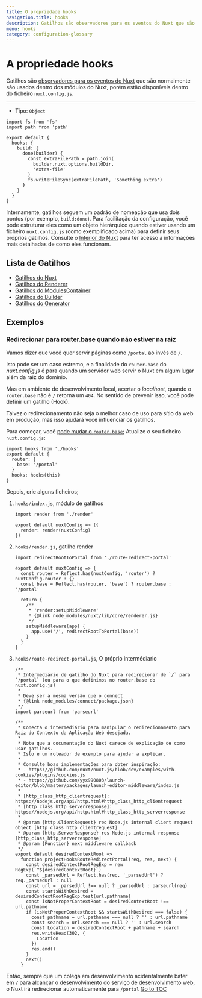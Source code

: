 ```yaml
---
title: O propriedade hooks
navigation.title: hooks
description: Gatilhos são observadores para os eventos do Nuxt que são normalmente são usados dentro dos módulos do Nuxt, porém estão disponíveis dentro do ficheiro nuxt.config.js.
menu: hooks
category: configuration-glossary
---
```

# A propriedade hooks

Gatilhos são [observadores para os eventos do Nuxt](./internals-glossary/internals) que são normalmente são usados dentro dos módulos do Nuxt, porém estão disponíveis dentro do ficheiro `nuxt.config.js`.

---

- Tipo: `Object`


```js{}[nuxt.config.js]
import fs from 'fs'
import path from 'path'

export default {
  hooks: {
    build: {
      done(builder) {
        const extraFilePath = path.join(
          builder.nuxt.options.buildDir,
          'extra-file'
        )
        fs.writeFileSync(extraFilePath, 'Something extra')
      }
    }
  }
}
```

Internamente, gatilhos seguem um padrão de nomeação que usa dois pontos (por exemplo, `build:done`). Para facilitação da configuração, você pode estruturar eles como um objeto hierárquico quando estiver usando um ficheiro `nuxt.config.js` (como exemplificado acima) para definir seus próprios gatilhos. Consulte o [Interior do Nuxt](./internals-glossary/internals) para ter acesso a informações mais detalhadas de como eles funcionam.

## Lista de Gatilhos

- [Gatilhos do Nuxt](./internals-glossary/internals-nuxt#gatilhos)
- [Gatilhos do Renderer](./internals-glossary/internals-renderer#gatilhos)
- [Gatilhos do ModulesContainer](./internals-glossary/internals-module-container#gatilhos)
- [Gatilhos do Builder](./internals-glossary/internals-builder#gatilhos)
- [Gatilhos do Generator](./internals-glossary/internals-generator#gatilhos)

## Exemplos

### Redirecionar para router.base quando não estiver na raiz

Vamos dizer que você quer servir páginas como `/portal` ao invés de `/`.

Isto pode ser um caso estremo, e a finalidade do `router.base` do _nuxt.config.js_ é para quando um servidor web servir o Nuxt em algum lugar além da raiz do domínio.

Mas em ambiente de desenvolvimento local, acertar o _localhost_, quando o `router.base` não é `/` retorna um `404`. No sentido de prevenir isso, você pode definir um gatilho (Hook).

Talvez o redirecionamento não seja o melhor caso de uso para sítio da web em produção, mas isso ajudará você influenciar os gatilhos.

Para começar, você [pode mudar o `router.base`](./configuration-glossary/configuration-router#base); Atualize o seu ficheiro `nuxt.config.js`:

```js{}[nuxt.config.js]
import hooks from './hooks'
export default {
  router: {
    base: '/portal'
  }
  hooks: hooks(this)
}
```

Depois, crie alguns ficheiros;

1. `hooks/index.js`, módulo de gatilhos

   ```js{}[hooks/index.js]
   import render from './render'

   export default nuxtConfig => ({
     render: render(nuxtConfig)
   })
   ```

1. `hooks/render.js`, gatilho render

   ```js{}[hooks/render.js]
   import redirectRootToPortal from './route-redirect-portal'

   export default nuxtConfig => {
     const router = Reflect.has(nuxtConfig, 'router') ? nuxtConfig.router : {}
     const base = Reflect.has(router, 'base') ? router.base : '/portal'

     return {
       /**
        * 'render:setupMiddleware'
        * {@link node_modules/nuxt/lib/core/renderer.js}
        */
       setupMiddleware(app) {
         app.use('/', redirectRootToPortal(base))
       }
     }
   }
   ```

1. `hooks/route-redirect-portal.js`, O próprio intermédiario

   ```js{}[hooks/route-redirect-portal.js]
   /**
    * Intermediário de gatilho do Nuxt para redirecionar de `/` para `/portal` (ou para o que definimos no router.base do nuxt.config.js)
    *
    * Deve ser a mesma versão que o connect
    * {@link node_modules/connect/package.json}
    */
   import parseurl from 'parseurl'

   /**
    * Conecta o intermediário para manipular o redirecionamento para Raiz do Contexto da Aplicação Web desejada.
    *
    * Note que a documentação do Nuxt carece de explicação de como usar gatilhos.
    * Isto é um roteador de exemplo para ajudar a explicar.
    *
    * Consulte boas implementações para obter inspiração:
    * - https://github.com/nuxt/nuxt.js/blob/dev/examples/with-cookies/plugins/cookies.js
    * - https://github.com/yyx990803/launch-editor/blob/master/packages/launch-editor-middleware/index.js
    *
    * [http_class_http_clientrequest]: https://nodejs.org/api/http.html#http_class_http_clientrequest
    * [http_class_http_serverresponse]: https://nodejs.org/api/http.html#http_class_http_serverresponse
    *
    * @param {http.ClientRequest} req Node.js internal client request object [http_class_http_clientrequest]
    * @param {http.ServerResponse} res Node.js internal response [http_class_http_serverresponse]
    * @param {Function} next middleware callback
    */
   export default desiredContextRoot =>
     function projectHooksRouteRedirectPortal(req, res, next) {
       const desiredContextRootRegExp = new RegExp(`^${desiredContextRoot}`)
       const _parsedUrl = Reflect.has(req, '_parsedUrl') ? req._parsedUrl : null
       const url = _parsedUrl !== null ? _parsedUrl : parseurl(req)
       const startsWithDesired = desiredContextRootRegExp.test(url.pathname)
       const isNotProperContextRoot = desiredContextRoot !== url.pathname
       if (isNotProperContextRoot && startsWithDesired === false) {
         const pathname = url.pathname === null ? '' : url.pathname
         const search = url.search === null ? '' : url.search
         const Location = desiredContextRoot + pathname + search
         res.writeHead(302, {
           Location
         })
         res.end()
       }
       next()
     }
   ```

Então, sempre que um colega em desenvolvimento acidentalmente bater em `/` para alcançar o desenvolvimento do serviço de desenvolvimento web, o Nuxt irá redirecionar automaticamente para `/portal`
<span style='float: footnote;'><a href="../index.html#toc">Go to TOC</a></span>
